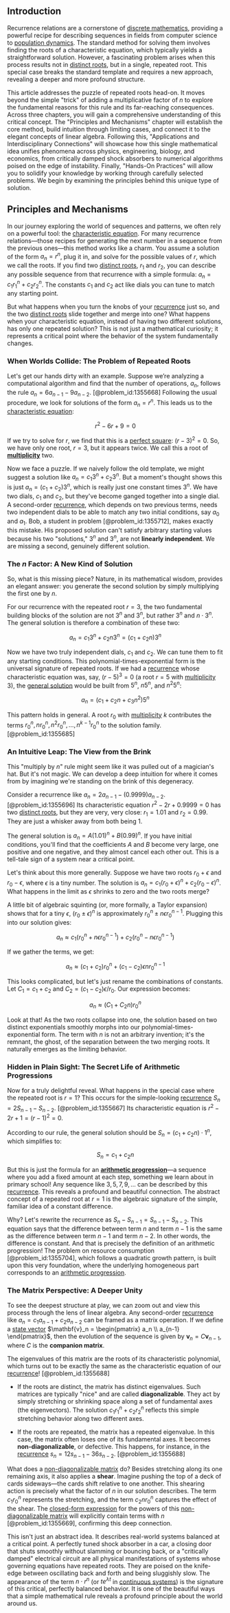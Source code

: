 ## Introduction
Recurrence relations are a cornerstone of [discrete mathematics](@article_id:149469), providing a powerful recipe for describing sequences in fields from computer science to [population dynamics](@article_id:135858). The standard method for solving them involves finding the roots of a characteristic equation, which typically yields a straightforward solution. However, a fascinating problem arises when this process results not in [distinct roots](@article_id:266890), but in a single, repeated root. This special case breaks the standard template and requires a new approach, revealing a deeper and more profound structure.

This article addresses the puzzle of repeated roots head-on. It moves beyond the simple "trick" of adding a multiplicative factor of $n$ to explore the fundamental reasons for this rule and its far-reaching consequences. Across three chapters, you will gain a comprehensive understanding of this critical concept. The "Principles and Mechanisms" chapter will establish the core method, build intuition through limiting cases, and connect it to the elegant concepts of linear algebra. Following this, "Applications and Interdisciplinary Connections" will showcase how this single mathematical idea unifies phenomena across physics, engineering, biology, and economics, from critically damped shock absorbers to numerical algorithms poised on the edge of instability. Finally, "Hands-On Practices" will allow you to solidify your knowledge by working through carefully selected problems. We begin by examining the principles behind this unique type of solution.

## Principles and Mechanisms

In our journey exploring the world of sequences and patterns, we often rely on a powerful tool: the [characteristic equation](@article_id:148563). For many recurrence relations—those recipes for generating the next number in a sequence from the previous ones—this method works like a charm. You assume a solution of the form $a_n = r^n$, plug it in, and solve for the possible values of $r$, which we call the roots. If you find two [distinct roots](@article_id:266890), $r_1$ and $r_2$, you can describe any possible sequence from that recurrence with a simple formula: $a_n = c_1 r_1^n + c_2 r_2^n$. The constants $c_1$ and $c_2$ act like dials you can tune to match any starting point.

But what happens when you turn the knobs of your [recurrence](@article_id:260818) just so, and the two [distinct roots](@article_id:266890) slide together and merge into one? What happens when your characteristic equation, instead of having two different solutions, has only one repeated solution? This is not just a mathematical curiosity; it represents a critical point where the behavior of the system fundamentally changes.

### When Worlds Collide: The Problem of Repeated Roots

Let's get our hands dirty with an example. Suppose we’re analyzing a computational algorithm and find that the number of operations, $a_n$, follows the rule $a_n = 6a_{n-1} - 9a_{n-2}$. [@problem_id:1355668] Following the usual procedure, we look for solutions of the form $a_n = r^n$. This leads us to the [characteristic equation](@article_id:148563):

$$r^2 - 6r + 9 = 0$$

If we try to solve for $r$, we find that this is a [perfect square](@article_id:635128): $(r-3)^2=0$. So, we have only one root, $r=3$, but it appears twice. We call this a root of **[multiplicity](@article_id:135972)** two.

Now we face a puzzle. If we naively follow the old template, we might suggest a solution like $a_n = c_1 3^n + c_2 3^n$. But a moment's thought shows this is just $a_n = (c_1+c_2)3^n$, which is really just one constant times $3^n$. We have two dials, $c_1$ and $c_2$, but they've become ganged together into a single dial. A second-order [recurrence](@article_id:260818), which depends on two previous terms, needs two independent dials to be able to match any two initial conditions, say $a_0$ and $a_1$. Bob, a student in problem [@problem_id:1355712], makes exactly this mistake. His proposed solution can't satisfy arbitrary starting values because his two "solutions," $3^n$ and $3^n$, are not **linearly independent**. We are missing a second, genuinely different solution.

### The $n$ Factor: A New Kind of Solution

So, what is this missing piece? Nature, in its mathematical wisdom, provides an elegant answer: you generate the second solution by simply multiplying the first one by $n$.

For our recurrence with the repeated root $r=3$, the two fundamental building blocks of the solution are not $3^n$ and $3^n$, but rather $3^n$ and $n \cdot 3^n$. The general solution is therefore a combination of these two:

$$a_n = c_1 3^n + c_2 n 3^n = (c_1 + c_2 n) 3^n$$

Now we have two truly independent dials, $c_1$ and $c_2$. We can tune them to fit any starting conditions. This polynomial-times-exponential form is the universal signature of repeated roots. If we had a [recurrence](@article_id:260818) whose characteristic equation was, say, $(r-5)^3 = 0$ (a root $r=5$ with [multiplicity](@article_id:135972) 3), the [general solution](@article_id:274512) would be built from $5^n$, $n 5^n$, and $n^2 5^n$:

$$a_n = (c_1 + c_2 n + c_3 n^2) 5^n$$

This pattern holds in general. A root $r_0$ with [multiplicity](@article_id:135972) $k$ contributes the terms $r_0^n, n r_0^n, n^2 r_0^n, \dots, n^{k-1} r_0^n$ to the solution family. [@problem_id:1355685]

### An Intuitive Leap: The View from the Brink

This "multiply by $n$" rule might seem like it was pulled out of a magician's hat. But it's not magic. We can develop a deep intuition for where it comes from by imagining we're standing on the brink of this degeneracy.

Consider a recurrence like $a_n = 2a_{n-1} - (0.9999)a_{n-2}$. [@problem_id:1355696] Its characteristic equation $r^2 - 2r + 0.9999 = 0$ has two [distinct roots](@article_id:266890), but they are very, very close: $r_1 = 1.01$ and $r_2 = 0.99$. They are just a whisker away from both being $1$.

The general solution is $a_n = A(1.01)^n + B(0.99)^n$. If you have initial conditions, you'll find that the coefficients $A$ and $B$ become very large, one positive and one negative, and they almost cancel each other out. This is a tell-tale sign of a system near a critical point.

Let's think about this more generally. Suppose we have two roots $r_0+\epsilon$ and $r_0-\epsilon$, where $\epsilon$ is a tiny number. The solution is $a_n = c_1(r_0+\epsilon)^n + c_2(r_0-\epsilon)^n$. What happens in the limit as $\epsilon$ shrinks to zero and the two roots merge?

A little bit of algebraic squinting (or, more formally, a Taylor expansion) shows that for a tiny $\epsilon$, $(r_0 \pm \epsilon)^n$ is approximately $r_0^n \pm n \epsilon r_0^{n-1}$. Plugging this into our solution gives:

$$a_n \approx c_1(r_0^n + n\epsilon r_0^{n-1}) + c_2(r_0^n - n\epsilon r_0^{n-1})$$

If we gather the terms, we get:

$$a_n \approx (c_1+c_2)r_0^n + (c_1-c_2)\epsilon n r_0^{n-1}$$

This looks complicated, but let's just rename the combinations of constants. Let $C_1 = c_1+c_2$ and $C_2 = (c_1-c_2)\epsilon/r_0$. Our expression becomes:

$$a_n \approx (C_1 + C_2 n) r_0^n$$

Look at that! As the two roots collapse into one, the solution based on two distinct exponentials smoothly morphs into our polynomial-times-exponential form. The term with $n$ is not an arbitrary invention; it's the remnant, the ghost, of the separation between the two merging roots. It naturally emerges as the limiting behavior.

### Hidden in Plain Sight: The Secret Life of Arithmetic Progressions

Now for a truly delightful reveal. What happens in the special case where the repeated root is $r=1$? This occurs for the simple-looking [recurrence](@article_id:260818) $S_n = 2S_{n-1} - S_{n-2}$. [@problem_id:1355667] Its characteristic equation is $r^2 - 2r + 1 = (r-1)^2 = 0$.

According to our rule, the general solution should be $S_n = (c_1 + c_2 n) \cdot 1^n$, which simplifies to:

$$S_n = c_1 + c_2 n$$

But this is just the formula for an **[arithmetic progression](@article_id:266779)**—a sequence where you add a fixed amount at each step, something we learn about in primary school! Any sequence like $3, 5, 7, 9, \dots$ can be described by this [recurrence](@article_id:260818). This reveals a profound and beautiful connection. The abstract concept of a repeated root at $r=1$ is the algebraic signature of the simple, familiar idea of a constant difference.

Why? Let's rewrite the recurrence as $S_n - S_{n-1} = S_{n-1} - S_{n-2}$. This equation says that the difference between term $n$ and term $n-1$ is the same as the difference between term $n-1$ and term $n-2$. In other words, the difference is constant. And that is precisely the definition of an arithmetic progression! The problem on resource consumption [@problem_id:1355704], which follows a quadratic growth pattern, is built upon this very foundation, where the underlying homogeneous part corresponds to an [arithmetic progression](@article_id:266779).

### The Matrix Perspective: A Deeper Unity

To see the deepest structure at play, we can zoom out and view this process through the lens of linear algebra. Any second-order [recurrence](@article_id:260818) like $a_n = c_1 a_{n-1} + c_2 a_{n-2}$ can be framed as a matrix operation. If we define a [state vector](@article_id:154113) $\mathbf{v}_n = \begin{pmatrix} a_n \\ a_{n-1} \end{pmatrix}$, then the evolution of the sequence is given by $\mathbf{v}_n = C \mathbf{v}_{n-1}$, where $C$ is the **companion matrix**.

The eigenvalues of this matrix are the roots of its characteristic polynomial, which turns out to be exactly the same as the characteristic equation of our [recurrence](@article_id:260818)! [@problem_id:1355688]

-   If the roots are distinct, the matrix has distinct eigenvalues. Such matrices are typically "nice" and are called **diagonalizable**. They act by simply stretching or shrinking space along a set of fundamental axes (the eigenvectors). The solution $c_1 r_1^n + c_2 r_2^n$ reflects this simple stretching behavior along two different axes.

-   If the roots are repeated, the matrix has a repeated eigenvalue. In this case, the matrix often loses one of its fundamental axes. It becomes **non-diagonalizable**, or defective. This happens, for instance, in the [recurrence](@article_id:260818) $s_n = 12s_{n-1} - 36s_{n-2}$. [@problem_id:1355688]

What does a [non-diagonalizable matrix](@article_id:147553) do? Besides stretching along its one remaining axis, it also applies a **shear**. Imagine pushing the top of a deck of cards sideways—the cards shift relative to one another. This shearing action is precisely what the factor of $n$ in our solution describes. The term $c_1 r_0^n$ represents the stretching, and the term $c_2 n r_0^n$ captures the effect of the shear. The [closed-form expression](@article_id:266964) for the powers of this [non-diagonalizable matrix](@article_id:147553) will explicitly contain terms with $n$ [@problem_id:1355669], confirming this deep connection.

This isn't just an abstract idea. It describes real-world systems balanced at a critical point. A perfectly tuned shock absorber in a car, a closing door that shuts smoothly without slamming or bouncing back, or a "critically damped" electrical circuit are all physical manifestations of systems whose governing equations have repeated roots. They are poised on the knife-edge between oscillating back and forth and being sluggishly slow. The appearance of the term $n \cdot r^n$ (or $t e^{\lambda t}$ in [continuous systems](@article_id:177903)) is the signature of this critical, perfectly balanced behavior. It is one of the beautiful ways that a simple mathematical rule reveals a profound principle about the world around us.